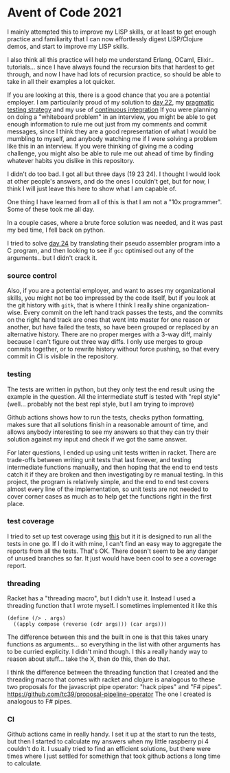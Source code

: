 # Avent of Code 2021

I mainly attempted this to improve my LISP skills, or at least to get enough
practice and familiarity that I can now effortlessly digest LISP/Clojure demos,
and start to improve my LISP skills.

I also think all this practice will help me understand Erlang, OCaml, Elixir..
tutorials... since I have always found the recursion bits that hardest to get
through, and now I have had lots of recursion practice, so should be able to
take in all their examples a lot quicker.

If you are looking at this, there is a good chance that you are a potential
employer.  I am particularily proud of my solution to
[day 22](./22), my [pragmatic testing strategy](./tests)
and my use of [continuous integration](.github/workflows/ci.yml)
If you were planning on doing a "whiteboard problem" in an interview, you
might be able to get enough information to rule me out just from my comments
and commit messages, since I think they are a good representation of what
I would be mumbling to myself, and anybody watching me if I were solving
a problem like this in an interview. If you were thinking of giving me a
coding challenge, you might also be able to rule me out ahead of time by
finding whatever habits you dislike in this repository.

I didn't do too bad. I got all but three days (19 23 24). I thought I would
look at other people's answers, and do the ones I couldn't get, but for now, I
think I will just leave this here to show what I am capable of.

One thing I have learned from all of this is that I am not a "10x programmer".
Some of these took me all day.

In a couple cases, where a brute force solution was needed, and it was past my
bed time, I fell back on python.

I tried to solve [day 24](./24) by translating their pseudo assembler program
into a C program, and then looking to see if `gcc` optimised out any of the
arguments.. but I didn't crack it.

### source control

Also, if you are a potential employer, and want to asses my organizational
skills, you might not be too impressed by the code itself, but if you look at
the git history with `gitk`, that is where I think I really shine
organization-wise. Every commit on the left hand track passes the tests, and
the commits on the right hand track are ones that went into master for one
reason or another, but have failed the tests, so have been grouped or replaced
by an alternative history. There are no proper merges with a 3-way diff, mainly
because I can't figure out three way diffs. I only use merges to group commits
together, or to rewrite history without force pushing, so that every commit
in CI is visible in the repository.

### testing

The tests are written in python, but they only test the end result using the
example in the question.  All the intermediate stuff is tested with "repl style"
(well... probably not the best repl style, but I am trying to improve)

Github actions shows how to run the tests, checks python formatting, makes sure
that all solutions finish in a reasonable amount of time, and allows anybody
interesting to see my answers so that they can try their solution against my
input and check if we got the same answer.

For later questions, I ended up using unit tests written in racket. There are
trade-offs between writing unit tests that last forever, and testing
intermediate functions manually, and then hoping that the end to end tests
catch it if they are broken and then investigating by re manual testing. In
this project, the program is relatively simple, and the end to end test covers
almost every line of the implementation, so unit tests are not needed to cover
corner cases as much as to help get the functions right in the first place.

### test coverage

I tried to set up test coverage using
[this](https://docs.racket-lang.org/cover/basics.html) but it it is designed
to run all the tests in one go. If I do it with mine, I can't find an easy way
to aggregate the reports from all the tests. That's OK. There doesn't seem to
be any danger of unused branches so far. It just would have been cool to see a
coverage report.

### threading

Racket has a "threading macro", but I didn't use it. Instead I used a threading
function that I wrote myself.  I sometimes implemented it like this

```
(define (/> . args)
  ((apply compose (reverse (cdr args))) (car args)))
```

The difference between this and the built in one is that this takes unary
functions as arguments... so everything in the list with other arguments
has to be curried explicity. I didn't mind though.  I this a really handy way
to reason about stuff... take the X, then do this, then do that.

I think the difference between the threading function that I created and the
threading macro that comes with racket and clojure is analogous to these two
proposals for the javascript pipe operator: "hack pipes" and "F# pipes".
https://github.com/tc39/proposal-pipeline-operator
The one I created is analogous to F# pipes.

### CI

Github actions came in really handy. I set it up at the start to run the tests,
but then I started to calculate my answers when my little raspberry pi 4
couldn't do it. I usually tried to find an efficient solutions, but there were
times where I just settled for somethign that took github actions a long time
to calculate.
